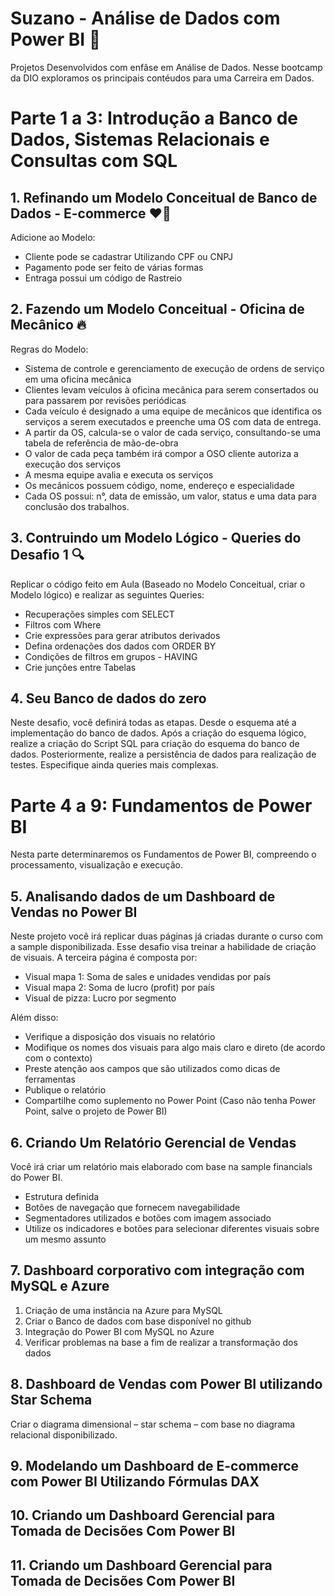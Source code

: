 # Suzano - Análise de Dados com Power BI 🚀
Projetos Desenvolvidos com enfâse em Análise de Dados. Nesse bootcamp da DIO exploramos os principais contéudos para uma Carreira em Dados.

# Parte 1 a 3: Introdução a Banco de Dados, Sistemas Relacionais e Consultas com SQL

## 1. Refinando um Modelo Conceitual de Banco de Dados - E-commerce ❤️‍🔥
Adicione ao Modelo: 
- Cliente pode se cadastrar Utilizando CPF ou CNPJ
- Pagamento pode ser feito de várias formas
- Entraga possui um código de Rastreio

## 2. Fazendo um Modelo Conceitual - Oficina de Mecânico 🔥
Regras do Modelo: 
- Sistema de controle e gerenciamento de execução de ordens de serviço em uma oficina mecânica
- Clientes levam veículos à oficina mecânica para serem consertados ou para passarem por revisões  periódicas
- Cada veículo é designado a uma equipe de mecânicos que identifica os serviços a serem executados e preenche uma OS com data de entrega.
- A partir da OS, calcula-se o valor de cada serviço, consultando-se uma tabela de referência de mão-de-obra
- O valor de cada peça também irá compor a OSO cliente autoriza a execução dos serviços
- A mesma equipe avalia e executa os serviços
- Os mecânicos possuem código, nome, endereço e especialidade
- Cada OS possui: n°, data de emissão, um valor, status e uma data para conclusão dos trabalhos.

## 3. Contruindo um Modelo Lógico - Queries do Desafio 1 🔍
Replicar o código feito em Aula (Baseado no Modelo Conceitual, criar o Modelo lógico) e realizar as seguintes Queries:
- Recuperações simples com SELECT
- Filtros com Where
- Crie expressões para gerar atributos derivados
- Defina ordenações dos dados com ORDER BY
- Condições de filtros em grupos - HAVING
- Crie junções entre Tabelas 

## 4. Seu Banco de dados do zero 
Neste desafio, você definirá todas as etapas. Desde o esquema até a implementação do banco de dados. Após a criação do esquema lógico, realize a criação do Script SQL para criação do esquema do banco de dados. Posteriormente, realize a persistência de dados para realização de testes. Especifique ainda queries mais complexas. 

# Parte 4 a 9: Fundamentos de Power BI
Nesta parte determinaremos os Fundamentos de Power BI, compreendo o processamento, visualização e execução. 

## 5. Analisando dados de um Dashboard de Vendas no Power BI
Neste projeto você irá replicar duas páginas já criadas durante o curso com a sample disponibilizada. Esse desafio visa treinar a habilidade de criação de visuais. A terceira página é composta por: 

- Visual mapa 1: Soma de sales e unidades vendidas por país 
- Visual mapa 2: Soma de lucro (profit) por país 
- Visual de pizza: Lucro por segmento 

Além disso: 

- Verifique a disposição dos visuais no relatório 
- Modifique os nomes dos visuais para algo mais claro e direto (de acordo com o contexto) 
- Preste atenção aos campos que são utilizados como dicas de ferramentas  
- Publique o relatório 
- Compartilhe como suplemento no Power Point (Caso não tenha Power Point, salve o projeto de Power BI)
  
## 6. Criando Um Relatório Gerencial de Vendas
Você irá criar um relatório mais elaborado com base na sample financials do Power BI. 
- Estrutura definida 
- Botões de navegação que fornecem navegabilidade 
- Segmentadores utilizados e botões com imagem associado 
- Utilize os indicadores e botões para selecionar diferentes visuais sobre um mesmo assunto 

## 7. Dashboard corporativo com integração com MySQL e Azure
1. Criação de uma instância na Azure para MySQL
2. Criar o Banco de dados com base disponível no github
3. Integração do Power BI com MySQL no Azure
4. Verificar problemas na base a fim de realizar a transformação dos dados

## 8. Dashboard de Vendas com Power BI utilizando Star Schema
Criar o diagrama dimensional – star schema – com base no diagrama relacional disponibilizado.

## 9. Modelando um Dashboard de E-commerce com Power BI Utilizando Fórmulas DAX


## 10. Criando um Dashboard Gerencial para Tomada de Decisões Com Power BI


## 11. Criando um Dashboard Gerencial para Tomada de Decisões Com Power BI

